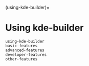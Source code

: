 (using-kde-builder)=
# Using kde-builder

```{toctree}
using-kde-builder
basic-features
advanced-features
developer-features
other-features
```
